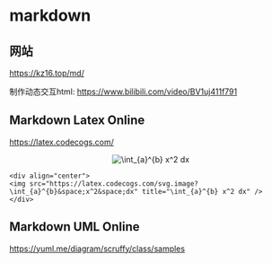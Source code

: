 # markdown

## 网站

https://kz16.top/md/

制作动态交互html: https://www.bilibili.com/video/BV1uj411f791

## Markdown Latex Online

https://latex.codecogs.com/

<div align="center">
<img src="https://latex.codecogs.com/svg.image?\int_{a}^{b}&space;x^2&space;dx" title="\int_{a}^{b} x^2 dx" />
</div>

```text
<div align="center">
<img src="https://latex.codecogs.com/svg.image?\int_{a}^{b}&space;x^2&space;dx" title="\int_{a}^{b} x^2 dx" />
</div>
```

## Markdown UML Online

https://yuml.me/diagram/scruffy/class/samples

